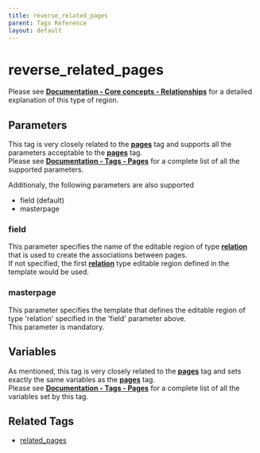 ```yaml
---
title: reverse_related_pages
parent: Tags Reference
layout: default
---
```


# reverse_related_pages

Please see [**Documentation - Core concepts - Relationships**](../../concepts/relationships.html#displaying-the-related-pages) for a detailed explanation of this type of region.

## Parameters

This tag is very closely related to the [**pages**](../pages.html) tag and supports all the parameters acceptable to the [**pages**](../pages.html) tag.<br/>
Please see [**Documentation - Tags - Pages**](../pages.html#parameters) for a complete list of all the supported parameters.

Additionaly, the following parameters are also supported

*   field (default)
*   masterpage

### field

This parameter specifies the name of the editable region of type [**relation**](../editable/relation.html) that is used to create the associations between pages.<br/>
If not specified, the first [**relation**](../editable/relation.html) type editable region defined in the template would be used.

### masterpage

This parameter specifies the template that defines the editable region of type 'relation' specified in the 'field' parameter above.<br/>
This parameter is mandatory.

## Variables

As mentioned, this tag is very closely related to the [**pages**](../pages.html) tag and sets exactly the same variables as the [**pages**](../pages.html) tag.<br/>
Please see [**Documentation - Tags - Pages**](../pages.html#variables) for a complete list of all the variables set by this tag.

## Related Tags

*   [related\_pages](../related_pages.html)
